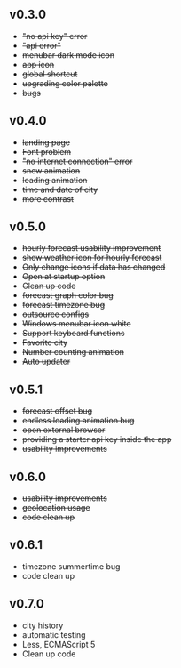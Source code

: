 ## v0.3.0
* ~~"no api key" error~~
* ~~"api error"~~
* ~~menubar dark mode icon~~
* ~~app icon~~
* ~~global shortcut~~
* ~~upgrading color palette~~
* ~~bugs~~

## v0.4.0
* ~~landing page~~
* ~~Font problem~~
* ~~"no internet connection" error~~
* ~~snow animation~~
* ~~loading animation~~
* ~~time and date of city~~
* ~~more contrast~~

## v0.5.0
* ~~hourly forecast usability improvement~~
* ~~show weather icon for hourly forecast~~
* ~~Only change icons if data has changed~~
* ~~Open at startup option~~
* ~~Clean up code~~
* ~~forecast graph color bug~~
* ~~forecast timezone bug~~
* ~~outsource configs~~
* ~~Windows menubar icon white~~
* ~~Support keyboard functions~~
* ~~Favorite city~~
* ~~Number counting animation~~
* ~~Auto updater~~

## v0.5.1
* ~~forecast offset bug~~
* ~~endless loading animation bug~~
* ~~open external browser~~
* ~~providing a starter api key inside the app~~
* ~~usability improvements~~

## v0.6.0
* ~~usability improvements~~
* ~~geolocation usage~~
* ~~code clean up~~

## v0.6.1
* timezone summertime bug
* code clean up

## v0.7.0
* city history
* automatic testing
* Less, ECMAScript 5
* Clean up code
